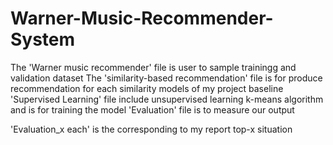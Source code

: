 # Warner-Music-Recommender-System
The 'Warner music recommender' file is user to sample trainingg and validation dataset
The 'similarity-based recommendation' file is for produce recommendation for each similarity models of my project baseline
'Supervised Learning' file include unsupervised learning k-means algorithm and is for training the model
'Evaluation' file is to measure our output

'Evaluation_x each' is the corresponding to my report top-x situation
